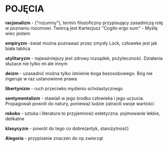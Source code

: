 # **POJĘCIA**

**racjonalizm** - ("rozumny"), termin filozoficzny  przypisujący zasadniczą rolę w poznaniu  rozumowi. Twórcą jest Kartezjusz "Cogito ergo sum" - Myślę wiec jestem

**empiryzm** -świat można poznawać przez zmysły Lock, człoweke jest jak biała tablica

**utylitaryzm** - najważniejszy jest zdrowy rozsądek, pożyteczność. Działania służace nie tylko mi ale innym

**deizm** -  uzasadnić można tylko istnienie boga  bezosobowego. Bóg nie ingeruje w raz ustanowione prawa

**libertynizm** - ruch przeciwko myśleniu scholastycznego

**sentymentalizm** - stawiali w jego środku człowieka i jego uczucia. Propagowali powrót do natury, ponieważ ludzie zatracili swoje wartości

**rokoko** - sztuka i literatura to przyjemność estetyczna. pojmowanie lekkie, delikatne

**klasycyzm** - powrót do tego co dobre(antyk, starożytność)

**Alegoria** - przypisanie znaczen do np zwierząt